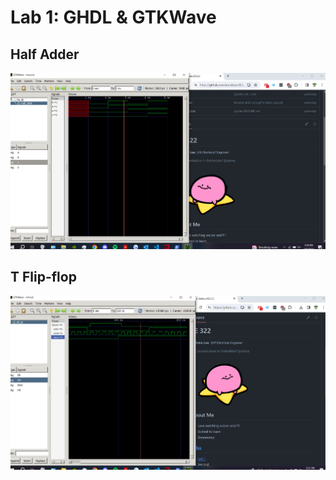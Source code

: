 # Lab 1: GHDL & GTKWave

## Half Adder
![e](Resources/lab1_ha.png)

## T Flip-flop
![](Resources/lab1_tff.png)

